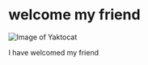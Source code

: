 # welcome my friend


![Image of Yaktocat](https://octodex.github.com/images/yaktocat.png "Yaktocat")




I have welcomed my friend
